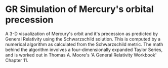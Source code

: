 # GR Simulation of Mercury's orbital precession
A 3-D visualization of Mercury's orbit and it's precession as predicted by General Relativity using the Schwarzschild solution. This is computed by a numerical algorithm as calculated from the Schwarzschild metric. The math behind the algorithm involves a four-dimensionally expanded Taylor Series, and is worked out in Thomas A. Moore's 'A General Relativity Workbook' Chapter 11.
